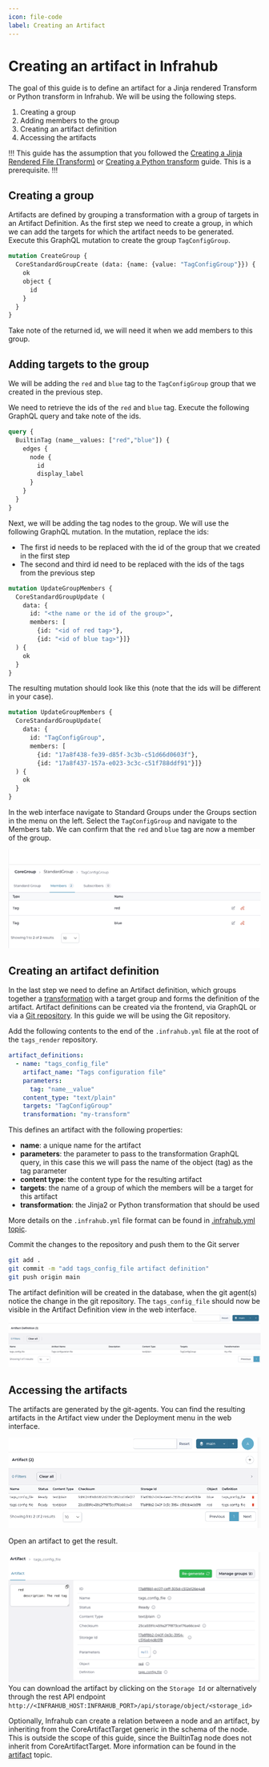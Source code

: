 ```yaml
---
icon: file-code
label: Creating an Artifact
---
```

# Creating an artifact in Infrahub

The goal of this guide is to define an artifact for a Jinja rendered Transform or Python transform in Infrahub. We will be using the following steps.

1. Creating a group
2. Adding members to the group
3. Creating an artifact definition
4. Accessing the artifacts

!!!
This guide has the assumption that you followed the [Creating a Jinja Rendered File (Transform)](./jinja2-transform.md) or [Creating a Python transform](./python-transform.md) guide. This is a prerequisite.
!!!

## Creating a group

Artifacts are defined by grouping a transformation with a group of targets in an Artifact Definition. As the first step we need to create a group, in which we can add the targets for which the artifact needs to be generated. Execute this GraphQL mutation to create the group `TagConfigGroup`.

```GraphQL
mutation CreateGroup {
  CoreStandardGroupCreate (data: {name: {value: "TagConfigGroup"}}) {
    ok
    object {
      id
    }
  }
}
```

Take note of the returned id, we will need it when we add members to this group.

## Adding targets to the group

We will be adding the `red` and `blue` tag to the `TagConfigGroup` group that we created in the previous step.

We need to retrieve the ids of the `red` and `blue` tag. Execute the following GraphQL query and take note of the ids.

```GraphQL
query {
  BuiltinTag (name__values: ["red","blue"]) {
    edges {
      node {
        id
        display_label
      }
    }
  }
}
```

Next, we will be adding the tag nodes to the group. We will use the following GraphQL mutation.
In the mutation, replace the ids:

- The first id needs to be replaced with the id of the group that we created in the first step
- The second and third id need to be replaced with the ids of the tags from the previous step

```graphql
mutation UpdateGroupMembers {
  CoreStandardGroupUpdate (
    data: {
      id: "<the name or the id of the group>", 
      members: [
        {id: "<id of red tag>"}, 
        {id: "<id of blue tag>"}]}
  ) {
    ok
  }
}
```

The resulting mutation should look like this (note that the ids will be different in your case).

```GraphQL
mutation UpdateGroupMembers {
  CoreStandardGroupUpdate(
    data: {
      id: "TagConfigGroup", 
      members: [
        {id: "17a8f438-fe39-d85f-3c3b-c51d66d0603f"}, 
        {id: "17a8f437-157a-e023-3c3c-c51f788ddf91"}]}
  ) {
    ok
  }
}
```

In the web interface navigate to Standard Groups under the Groups section in the menu on the left.
Select the `TagConfigGroup` and navigate to the Members tab. We can confirm that the `red` and `blue` tag are now a member of the group.

![Group members](../media/guides/artifact/artifact_group_members.png)

## Creating an artifact definition

In the last step we need to define an Artifact definition, which groups together a [transformation](../topics/transformation.md) with a target group and forms the definition of the artifact. Artifact definitions can be created via the frontend, via GraphQL or via a [Git repository](../topics/repository.md). In this guide we will be using the Git repository.

Add the following contents to the end of the `.infrahub.yml` file at the root of the `tags_render` repository.

```yaml
artifact_definitions:
  - name: "tags_config_file"
    artifact_name: "Tags configuration file"
    parameters:
      tag: "name__value"
    content_type: "text/plain"
    targets: "TagConfigGroup"
    transformation: "my-transform"
```

This defines an artifact with the following properties:

- **name**: a unique name for the artifact
- **parameters**: the parameter to pass to the transformation GraphQL query, in this case this we will pass the name of the object (tag) as the tag parameter
- **content type**: the content type for the resulting artifact
- **targets**: the name of a group of which the members will be a target for this artifact
- **transformation**: the Jinja2 or Python transformation that should be used

More details on the `.infrahub.yml` file format can be found in [.infrahub.yml topic](../topics/infrahub-yml.md).

Commit the changes to the repository and push them to the Git server

```bash
git add .
git commit -m "add tags_config_file artifact definition"
git push origin main
```

The artifact definition will be created in the database, when the git agent(s) notice the change in the git repository. The `tags_config_file` should now be visible in the Artifact Definition view in the web interface.
![Artifact Definition](../media/guides/artifact/artifact_definition.png)

## Accessing the artifacts

The artifacts are generated by the git-agents. You can find the resulting artifacts in the Artifact view under the Deployment menu in the web interface.

![Artifact](../media/guides/artifact/artifact_view.png)

Open an artifact to get the result.

![Artifact detail](../media/guides/artifact/artifact_detail.png)
You can download the artifact by clicking on the `Storage Id` or alternatively through the rest API endpoint `http://<INFRAHUB_HOST:INFRAHUB_PORT>/api/storage/object/<storage_id>`

Optionally, Infrahub can create a relation between a node and an artifact, by inheriting from the CoreArtifactTarget generic in the schema of the node. This is outside the scope of this guide, since the BuiltinTag node does not inherit from CoreArtifactTarget. More information can be found in the [artifact](../topics/artifact.md) topic.
